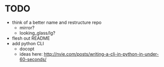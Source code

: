 # TODO
- think of a better name and restructure repo
  - mirror?
  - looking_glass/lg?
- flesh out README
- add python CLI
  - docopt
  - ideas here: http://nvie.com/posts/writing-a-cli-in-python-in-under-60-seconds/

